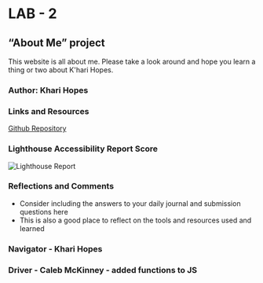 # LAB - 2

## “About Me” project

This website is all about me. Please take a look around and hope you learn a thing or two about K'hari Hopes.

### Author: Khari Hopes

### Links and Resources

[Github Repository](https://github.com/khari-hopes/class-02)


### Lighthouse Accessibility Report Score

![Lighthouse Report](img/lighthouse.png)

### Reflections and Comments

* Consider including the answers to your daily journal and submission questions here
* This is also a good place to reflect on the tools and resources used and learned

### Navigator - Khari Hopes
### Driver - Caleb McKinney - added functions to JS